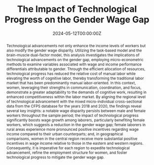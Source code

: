 ---
title: "The Impact of Technological Progress on the Gender Wage Gap"

authors:
- admin
author_notes:
- "independent author"
date: "2024-05-12T00:00:00Z"

# Schedule page publish date (NOT publication's date).
publishDate: "2024-05-12T00:00:00Z"

# Publication type.
# Accepts a single type but formatted as a YAML list (for Hugo requirements).
# Enter a publication type from the CSL standard.
publication_types: ["article"]

# Publication name and optional abbreviated publication name.
publication: "Vol. 43 (2024): 6th International Conference on Global Economy, Finance and Humanities Research (GEFHR 2024)"
publication_short: ""

abstract: "Technological advancements not only enhance the income levels of workers but also modify the gender wage disparity. Utilizing the task-based model and the brain-muscle dual-factor model, this analysis investigates the implications of technological advancements on the gender gap, employing micro-econometric methods to examine variables associated with wage and income performance differentials attributable to gender. Through the efficient allocation of resources, technological progress has reduced the relative cost of manual labor while elevating the worth of cognitive labor, thereby transforming the traditional labor market that has been predominantly manual labor-oriented. In this context, women, leveraging their strengths in communication, coordination, and focus, demonstrate a greater adaptability to the demands of cognitive work, resulting in enhanced competitiveness within the labor market. By aligning the regional level of technological advancement with the mixed micro-individual cross-sectional data from the CFPS database for the years 2018 and 2020, the findings reveal several key insights: a notable wage disparity persists between male and female workers throughout the sample period; the impact of technological progress significantly boosts wage growth among laborers, particularly benefiting female workers, which suggests a reduction in the gender wage gap; female laborers in rural areas experience more pronounced positive incentives regarding wage income compared to their urban counterparts; and, in geographical comparisons, women in the central region receive more substantial positive incentives in wage income relative to those in the eastern and western regions. Consequently, it is imperative for each region to expedite technological advancement, refine the employment structure for women, and foster technological progress to mitigate the gender wage gap."

# Summary. An optional shortened abstract.
summary: The impact of technological progress significantly boosts wage growth among laborers, particularly benefiting female workers, which suggests a reduction in the gender wage gap.

tags:
- Source Themes
featured: false

hugoblox:
  ids:
    arxiv: 1512.04133v1

links:
  - type: pdf
    url: https://doi.org/10.54097/drbbgs49
  - type: code
    url: https://github.com/jiakang0402/Gender_Wage_Gap_Code
  - type: dataset
    url: https://github.com/jiakang0402/Gender_Wage_Gap_Data

# Featured image
# To use, add an image named `featured.jpg/png` to your page's folder. 
image:
  caption: 'Image credit: [**Unsplash**](https://unsplash.com/photos/jdD8gXaTZsc)'
  focal_point: ""
  preview_only: false

# Associated Projects (optional).
#   Associate this publication with one or more of your projects.
#   Simply enter your project's folder or file name without extension.
#   E.g. `internal-project` references `content/project/internal-project/index.md`.
#   Otherwise, set `projects: []`.
projects: []

# Slides (optional).
#   Associate this publication with Markdown slides.
#   Simply enter your slide deck's filename without extension.
#   E.g. `slides: "example"` references `content/slides/example/index.md`.
#   Otherwise, set `slides: ""`.
slides: ""
---